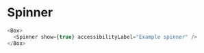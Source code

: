 # Spinner

```javascript
<Box>
  <Spinner show={true} accessibilityLabel="Example spinner" />
</Box>
```
